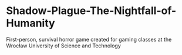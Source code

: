 # Shadow-Plague-The-Nightfall-of-Humanity
First-person, survival horror game created for gaming classes at the Wrocław University of Science and Technology
